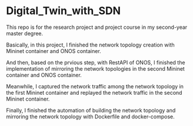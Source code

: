 # Digital_Twin_with_SDN

This repo is for the research project and project course in my second-year master degree.

Basically, in this project, I finished the network topology creation with Mininet container and ONOS container.

And then, based on the prvious step, with RestAPI of ONOS, I finished the implementation of mirroring the network topologies in the second Mininet container and ONOS container.

Meanwhile, I captured the network traffic among the network topology in the first Mininet container and replayed the network traffic in the second Mininet container.

Finally, I finished the automation of building the network topology and mirroring the network topology with Dockerfile and docker-compose.
